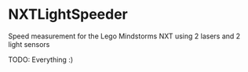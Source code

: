 NXTLightSpeeder
===============

Speed measurement for the Lego Mindstorms NXT using 2 lasers and 2 light sensors

TODO: Everything :)